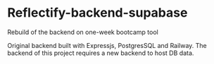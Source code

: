 # Reflectify-backend-supabase
Rebuild of the backend on one-week bootcamp tool

Original backend built with Expressjs, PostgresSQL and Railway. 
The backend of this project requires a new backend to host DB data.
